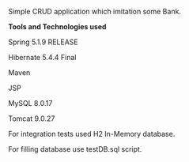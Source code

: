 Simple CRUD application which imitation some Bank.

**Tools and Technologies used**

Spring 5.1.9 RELEASE

Hibernate 5.4.4 Final

Maven

JSP

MySQL 8.0.17

Tomcat 9.0.27

For integration tests used H2 In-Memory database.

For filling database use testDB.sql script.
